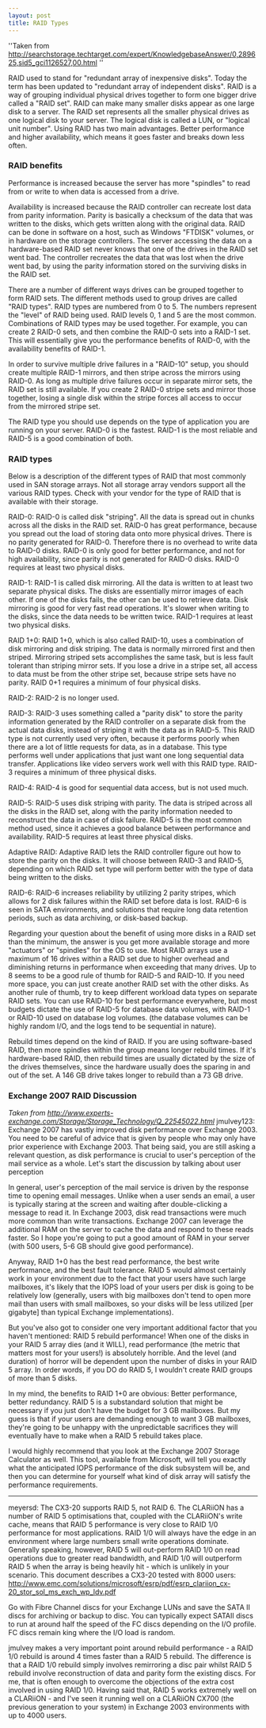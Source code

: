 ```yaml
---
layout: post 
title: RAID Types
---
```


\'\'Taken from
<http://searchstorage.techtarget.com/expert/KnowledgebaseAnswer/0,289625,sid5_gci1126527,00.html>
\'\'

RAID used to stand for \"redundant array of inexpensive disks\". Today
the term has been updated to \"redundant array of independent disks\".
RAID is a way of grouping individual physical drives together to form
one bigger drive called a \"RAID set\". RAID can make many smaller disks
appear as one large disk to a server. The RAID set represents all the
smaller physical drives as one logical disk to your server. The logical
disk is called a LUN, or \"logical unit number\". Using RAID has two
main advantages. Better performance and higher availability, which means
it goes faster and breaks down less often.

### RAID benefits

Performance is increased because the server has more \"spindles\" to
read from or write to when data is accessed from a drive.

Availability is increased because the RAID controller can recreate lost
data from parity information. Parity is basically a checksum of the data
that was written to the disks, which gets written along with the
original data. RAID can be done in software on a host, such as Windows
\"FTDISK\" volumes, or in hardware on the storage controllers. The
server accessing the data on a hardware-based RAID set never knows that
one of the drives in the RAID set went bad. The controller recreates the
data that was lost when the drive went bad, by using the parity
information stored on the surviving disks in the RAID set.

There are a number of different ways drives can be grouped together to
form RAID sets. The different methods used to group drives are called
\"RAID types\". RAID types are numbered from 0 to 5. The numbers
represent the \"level\" of RAID being used. RAID levels 0, 1 and 5 are
the most common. Combinations of RAID types may be used together. For
example, you can create 2 RAID-0 sets, and then combine the RAID-0 sets
into a RAID-1 set. This will essentially give you the performance
benefits of RAID-0, with the availability benefits of RAID-1.

In order to survive multiple drive failures in a \"RAID-10\" setup, you
should create multiple RAID-1 mirrors, and then stripe across the
mirrors using RAID-0. As long as multiple drive failures occur in
separate mirror sets, the RAID set is still available. If you create 2
RAID-0 stripe sets and mirror those together, losing a single disk
within the stripe forces all access to occur from the mirrored stripe
set.

The RAID type you should use depends on the type of application you are
running on your server. RAID-0 is the fastest. RAID-1 is the most
reliable and RAID-5 is a good combination of both.

### RAID types

Below is a description of the different types of RAID that most commonly
used in SAN storage arrays. Not all storage array vendors support all
the various RAID types. Check with your vendor for the type of RAID that
is available with their storage.

RAID-0: RAID-0 is called disk \"striping\". All the data is spread out
in chunks across all the disks in the RAID set. RAID-0 has great
performance, because you spread out the load of storing data onto more
physical drives. There is no parity generated for RAID-0. Therefore
there is no overhead to write data to RAID-0 disks. RAID-0 is only good
for better performance, and not for high availability, since parity is
not generated for RAID-0 disks. RAID-0 requires at least two physical
disks.

RAID-1: RAID-1 is called disk mirroring. All the data is written to at
least two separate physical disks. The disks are essentially mirror
images of each other. If one of the disks fails, the other can be used
to retrieve data. Disk mirroring is good for very fast read operations.
It\'s slower when writing to the disks, since the data needs to be
written twice. RAID-1 requires at least two physical disks.

RAID 1+0: RAID 1+0, which is also called RAID-10, uses a combination of
disk mirroring and disk striping. The data is normally mirrored first
and then striped. Mirroring striped sets accomplishes the same task, but
is less fault tolerant than striping mirror sets. If you lose a drive in
a stripe set, all access to data must be from the other stripe set,
because stripe sets have no parity. RAID 0+1 requires a minimum of four
physical disks.

RAID-2: RAID-2 is no longer used.

RAID-3: RAID-3 uses something called a \"parity disk\" to store the
parity information generated by the RAID controller on a separate disk
from the actual data disks, instead of striping it with the data as in
RAID-5. This RAID type is not currently used very often, because it
performs poorly when there are a lot of little requests for data, as in
a database. This type performs well under applications that just want
one long sequential data transfer. Applications like video servers work
well with this RAID type. RAID-3 requires a minimum of three physical
disks.

RAID-4: RAID-4 is good for sequential data access, but is not used much.

RAID-5: RAID-5 uses disk striping with parity. The data is striped
across all the disks in the RAID set, along with the parity information
needed to reconstruct the data in case of disk failure. RAID-5 is the
most common method used, since it achieves a good balance between
performance and availability. RAID-5 requires at least three physical
disks.

Adaptive RAID: Adaptive RAID lets the RAID controller figure out how to
store the parity on the disks. It will choose between RAID-3 and RAID-5,
depending on which RAID set type will perform better with the type of
data being written to the disks.

RAID-6: RAID-6 increases reliability by utilizing 2 parity stripes,
which allows for 2 disk failures within the RAID set before data is
lost. RAID-6 is seen in SATA environments, and solutions that require
long data retention periods, such as data archiving, or disk-based
backup.

Regarding your question about the benefit of using more disks in a RAID
set than the minimum, the answer is you get more available storage and
more \"actuators\" or \"spindles\" for the OS to use. Most RAID arrays
use a maximum of 16 drives within a RAID set due to higher overhead and
diminishing returns in performance when exceeding that many drives. Up
to 8 seems to be a good rule of thumb for RAID-5 and RAID-10. If you
need more space, you can just create another RAID set with the other
disks. As another rule of thumb, try to keep different workload data
types on separate RAID sets. You can use RAID-10 for best performance
everywhere, but most budgets dictate the use of RAID-5 for database data
volumes, with RAID-1 or RAID-10 used on database log volumes. (the
database volumes can be highly random I/O, and the logs tend to be
sequential in nature).

Rebuild times depend on the kind of RAID. If you are using
software-based RAID, then more spindles within the group means longer
rebuild times. If it\'s hardware-based RAID, then rebuild times are
usually dictated by the size of the drives themselves, since the
hardware usually does the sparing in and out of the set. A 146 GB drive
takes longer to rebuild than a 73 GB drive.

### Exchange 2007 RAID Discussion

*Taken from
<http://www.experts-exchange.com/Storage/Storage_Technology/Q_22545022.html>*
jmulvey123: Exchange 2007 has vastly improved disk performance over
Exchange 2003. You need to be careful of advice that is given by people
who may only have prior experience with Exchange 2003. That being said,
you are still asking a relevant question, as disk performance is crucial
to user\'s perception of the mail service as a whole. Let\'s start the
discussion by talking about user perception

In general, user\'s perception of the mail service is driven by the
response time to opening email messages. Unlike when a user sends an
email, a user is typically staring at the screen and waiting after
double-clicking a message to read it. In Exchange 2003, disk read
transactions were much more common than write transactions. Exchange
2007 can leverage the additional RAM on the server to cache the data and
respond to these reads faster. So I hope you\'re going to put a good
amount of RAM in your server (with 500 users, 5-6 GB should give good
performance).

Anyway, RAID 1+0 has the best read performance, the best write
performance, and the best fault tolerance. RAID 5 would almost certainly
work in your environment due to the fact that your users have such large
mailboxes, it\'s likely that the IOPS load of your users per disk is
going to be relatively low (generally, users with big mailboxes don\'t
tend to open more mail than users with small mailboxes, so your disks
will be less utilized \[per gigabyte\] than typical Exchange
implementations).

But you\'ve also got to consider one very important additional factor
that you haven\'t mentioned: RAID 5 rebuild performance! When one of the
disks in your RAID 5 array dies (and it WILL), read performance (the
metric that matters most for your users!) is absolutely horrible. And
the level (and duration) of horror will be dependent upon the number of
disks in your RAID 5 array. In order words, if you DO do RAID 5, I
wouldn\'t create RAID groups of more than 5 disks.

In my mind, the benefits to RAID 1+0 are obvious: Better performance,
better redundancy. RAID 5 is a substandard solution that might be
necessary if you just don\'t have the budget for 3 GB mailboxes. But my
guess is that if your users are demanding enough to want 3 GB mailboxes,
they\'re going to be unhappy with the unpredictable sacrifices they will
eventually have to make when a RAID 5 rebuild takes place.

I would highly recommend that you look at the Exchange 2007 Storage
Calculator as well. This tool, available from Microsoft, will tell you
exactly what the anticipated IOPS performance of the disk subsystem will
be, and then you can determine for yourself what kind of disk array will
satisfy the performance requirements.

------------------------------------------------------------------------

meyersd: The CX3-20 supports RAID 5, not RAID 6. The CLARiiON has a
number of RAID 5 optimisations that, coupled with the CLARiiON\'s write
cache, means that RAID 5 performance is very close to RAID 1/0
performance for most applications. RAID 1/0 will always have the edge in
an environment where large numbers small write operations dominate.
Generally speaking, however, RAID 5 will out-perform RAID 1/0 on read
operations due to greater read bandwidth, and RAID 1/0 will outperform
RAID 5 when the array is being heavily hit - which is unlikely in your
scenario. This document describes a CX3-20 tested with 8000 users:
<http://www.emc.com/solutions/microsoft/esrp/pdf/esrp_clariion_cx-20_stor_sol_ms_exch_wp_ldv.pdf>

Go with Fibre Channel discs for your Exchange LUNs and save the SATA II
discs for archiving or backup to disc. You can typically expect SATAII
discs to run at around half the speed of the FC discs depending on the
I/O profile. FC discs remain king where the I/O load is random.

jmulvey makes a very important point around rebuild performance - a RAID
1/0 rebuild is around 4 times faster than a RAID 5 rebuild. The
difference is that a RAID 1/0 rebuild simply involves remirroring a disc
pair whilst RAID 5 rebuild involve reconstruction of data and parity
form the existing discs. For me, that is often enough to overcome the
objections of the extra cost involved in using RAID 1/0. Having said
that, RAID 5 works extremely well on a CLARiiON - and I\'ve seen it
running well on a CLARiiON CX700 (the previous generation to your
system) in Exchange 2003 environments with up to 4000 users.
